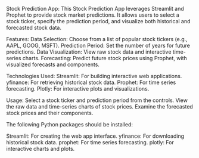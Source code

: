 Stock Prediction App:
This Stock Prediction App leverages Streamlit and Prophet to provide stock market predictions. It allows users to select a stock ticker, specify the prediction period, and visualize both historical and forecasted stock data.

Features:
Data Selection: Choose from a list of popular stock tickers (e.g., AAPL, GOOG, MSFT).
Prediction Period: Set the number of years for future predictions.
Data Visualization: View raw stock data and interactive time-series charts.
Forecasting: Predict future stock prices using Prophet, with visualized forecasts and components.

Technologies Used:
Streamlit: For building interactive web applications.
yfinance: For retrieving historical stock data.
Prophet: For time series forecasting.
Plotly: For interactive plots and visualizations.

Usage:
Select a stock ticker and prediction period from the controls.
View the raw data and time-series charts of stock prices.
Examine the forecasted stock prices and their components.

The following Python packages should be installed:

Streamlit: For creating the web app interface.
yfinance: For downloading historical stock data.
prophet: For time series forecasting.
plotly: For interactive charts and plots.
